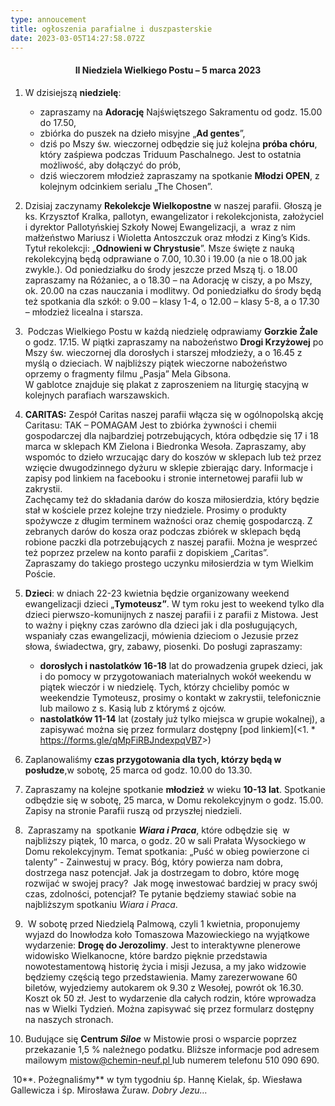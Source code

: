 ```yaml
---
type: annoucement
title: ogłoszenia parafialne i duszpasterskie
date: 2023-03-05T14:27:58.072Z
---
```

<!--StartFragment-->

<!--StartFragment--><h4 style="text-align:center;">II Niedziela Wielkiego Postu – 5 marca 2023</h4>

1. W dzisiejszą **niedzielę**:

   * zapraszamy na **Adorację** Najświętszego Sakramentu od godz. 15.00 do 17.50,
   * zbiórka do puszek na dzieło misyjne „**Ad gentes**”,
   * dziś po Mszy św. wieczornej odbędzie się już kolejna **próba chóru**, który zaśpiewa podczas Triduum Paschalnego. Jest to ostatnia możliwość, aby dołączyć do prób,
   * dziś wieczorem młodzież zapraszamy na spotkanie **Młodzi OPEN**, z kolejnym odcinkiem serialu „The Chosen”.  
2. Dzisiaj zaczynamy **Rekolekcje Wielkopostne** w naszej parafii. Głoszą je ks. Krzysztof Kralka, pallotyn, ewangelizator i rekolekcjonista, założyciel i dyrektor Pallotyńskiej Szkoły Nowej Ewangelizacji, a  wraz z nim małżeństwo Mariusz i Wioletta Antoszczuk oraz młodzi z King’s Kids. Tytuł rekolekcji: „**Odnowieni w Chrystusie**”. Msze święte z nauką rekolekcyjną będą odprawiane o 7.00, 10.30 i 19.00 (a nie o 18.00 jak zwykle.). Od poniedziałku do środy jeszcze przed Mszą tj. o 18.00 zapraszamy na Różaniec, a o 18.30 – na Adorację w ciszy, a po Mszy, ok. 20.00 na czas nauczania i modlitwy. Od poniedziałku do środy będą też spotkania dla szkół: o 9.00 – klasy 1-4, o 12.00 – klasy 5-8, a o 17.30 – młodzież licealna i starsza.
3.  Podczas Wielkiego Postu w każdą niedzielę odprawiamy **Gorzkie Żale** o godz. 17.15. W piątki zapraszamy na nabożeństwo **Drogi Krzyżowej** po Mszy św. wieczornej dla dorosłych i starszej młodzieży, a o 16.45 z myślą o dzieciach. W najbliższy piątek wieczorne nabożeństwo oprzemy o fragmenty filmu „Pasja” Mela Gibsona.\
   W gablotce znajduje się plakat z zaproszeniem na liturgię stacyjną w kolejnych parafiach warszawskich.
4. **CARITAS:** Zespół Caritas naszej parafii włącza się w ogólnopolską akcję Caritasu: TAK – POMAGAM Jest to zbiórka żywności i chemii gospodarczej dla najbardziej potrzebujących, która odbędzie się 17 i 18 marca w sklepach KM Zielona i Biedronka Wesoła. Zapraszamy, aby wspomóc to dzieło wrzucając dary do koszów w sklepach lub też przez wzięcie dwugodzinnego dyżuru w sklepie zbierając dary. Informacje i zapisy pod linkiem na facebooku i stronie internetowej parafii lub w zakrystii.\
   Zachęcamy też do składania darów do kosza miłosierdzia, który będzie stał w kościele przez kolejne trzy niedziele. Prosimy o produkty spożywcze z długim terminem ważności oraz chemię gospodarczą. Z zebranych darów do kosza oraz podczas zbiórek w sklepach będą robione paczki dla potrzebujących z naszej parafii. Można je wesprzeć też poprzez przelew na konto parafii z dopiskiem „Caritas”.\
   Zapraszamy do takiego prostego uczynku miłosierdzia w tym Wielkim Poście.  
5. **Dzieci**: w dniach 22-23 kwietnia będzie organizowany weekend ewangelizacji dzieci „**Tymoteusz”**. W tym roku jest to weekend tylko dla dzieci pierwszo-komunijnych z naszej parafii i z parafii z Mistowa. Jest to ważny i piękny czas zarówno dla dzieci jak i dla posługujących, wspaniały czas ewangelizacji, mówienia dzieciom o Jezusie przez słowa, świadectwa, gry, zabawy, piosenki. Do posługi zapraszamy:

   * **dorosłych i nastolatków 16-18** lat do prowadzenia grupek dzieci, jak i do pomocy w przygotowaniach materialnych wokół weekendu w piątek wieczór i w niedzielę. Tych, którzy chcieliby pomóc w weekendzie Tymoteusz, prosimy o kontakt w zakrystii, telefonicznie lub mailowo z s. Kasią lub z którymś z ojców.
   * **nastolatków 11-14** lat (zostały już tylko miejsca w grupie wokalnej), a zapisywać można się przez formularz dostępny [pod linkiem](<1. * <https://forms.gle/qMpFiRBJndexpqVB7>>) [](https://forms.gle/qMpFiRBJndexpqVB7)
6. Zaplanowaliśmy **czas przygotowania dla tych, którzy będą w posłudze**,w sobotę, 25 marca od godz. 10.00 do 13.30.
7. Zapraszamy na kolejne spotkanie **młodzież** w wieku **10-13 lat**. Spotkanie odbędzie się w sobotę, 25 marca, w Domu rekolekcyjnym o godz. 15.00. Zapisy na stronie Parafii ruszą od przyszłej niedzieli.
8.  Zapraszamy na  spotkanie ***Wiara i Praca***, które odbędzie się  w najbliższy piątek, 10 marca, o godz. 20 w sali Prałata Wysockiego w Domu rekolekcyjnym. Temat spotkania: „Puść w obieg powierzone ci talenty” - Zainwestuj w pracy. Bóg, który powierza nam dobra, dostrzega nasz potencjał. Jak ja dostrzegam to dobro, które mogę rozwijać w swojej pracy?  Jak mogę inwestować bardziej w pracy swój czas, zdolności, potencjał? Te pytanie będziemy stawiać sobie na najbliższym spotkaniu *Wiara i Praca*.
9.  W sobotę przed Niedzielą Palmową, czyli 1 kwietnia, proponujemy wyjazd do Inowłodza koło Tomaszowa Mazowieckiego na wyjątkowe wydarzenie: **Drogę do Jerozolimy**. Jest to interaktywne plenerowe widowisko Wielkanocne, które bardzo pięknie przedstawia nowotestamentową historię życia i misji Jezusa, a my jako widzowie będziemy częścią tego przedstawienia. Mamy zarezerwowane 60 biletów, wyjedziemy autokarem ok 9.30 z Wesołej, powrót ok 16.30. Koszt ok 50 zł. Jest to wydarzenie dla całych rodzin, które wprowadza nas w Wielki Tydzień. Można zapisywać się przez formularz dostępny na naszych stronach.
10. Budujące się **Centrum *Siloe*** w Mistowie prosi o wsparcie poprzez przekazanie 1,5 % należnego podatku. Bliższe informacje pod adresem mailowym [mistow@chemin-neuf.pl ](mailto:mistow@chemin-neuf.pl)lub numerem telefonu 510 090 690.

 10**. Pożegnaliśmy** w tym tygodniu śp. Hannę Kielak, śp. Wiesława Gallewicza i śp. Mirosława Żuraw. *Dobry Jezu…*

<!--EndFragment-->